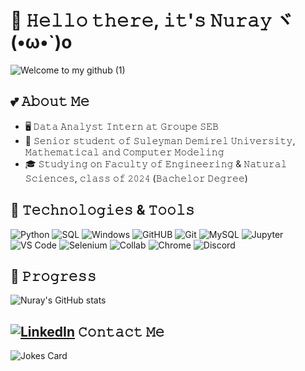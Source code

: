 # :book: 𝙷𝚎𝚕𝚕𝚘 𝚝𝚑𝚎𝚛𝚎, 𝚒𝚝'𝚜 𝙽𝚞𝚛𝚊𝚢 ヾ(•ω•`)o

![Welcome to my github (1)](https://user-images.githubusercontent.com/72253666/214588535-25b48a0b-1e5b-4edb-a40c-7cd50f61a541.png)

<!-- Неиспользованные баджи
[![Typing SVG](https://readme-typing-svg.herokuapp.com?color=%9E1E24FF&lines=𝚆𝚎𝚕𝚌𝚘𝚖𝚎+𝚝𝚘+𝚖𝚢+𝚙age!)](https://git.io/typing-svg)
![Visitor Badge](https://visitor-badge.laobi.icu/badge?page_id=Nuray-web&right_color=pink)
-->

## 💕 𝙰𝚋𝚘𝚞𝚝 𝙼𝚎
- 🖥  𝙳𝚊𝚝𝚊 𝙰𝚗𝚊𝚕𝚢𝚜𝚝 𝙸𝚗𝚝𝚎𝚛𝚗 𝚊𝚝 𝙶𝚛𝚘𝚞𝚙𝚎 𝚂𝙴𝙱
- 💼 𝚂𝚎𝚗𝚒𝚘𝚛 𝚜𝚝𝚞𝚍𝚎𝚗𝚝 𝚘𝚏 𝚂𝚞𝚕𝚎𝚢𝚖𝚊𝚗 𝙳𝚎𝚖𝚒𝚛𝚎𝚕 𝚄𝚗𝚒𝚟𝚎𝚛𝚜𝚒𝚝𝚢, 𝙼𝚊𝚝𝚑𝚎𝚖𝚊𝚝𝚒𝚌𝚊𝚕 𝚊𝚗𝚍 𝙲𝚘𝚖𝚙𝚞𝚝𝚎𝚛 𝙼𝚘𝚍𝚎𝚕𝚒𝚗𝚐 
- 🎓 𝚂𝚝𝚞𝚍𝚢𝚒𝚗𝚐 𝚘𝚗 𝙵𝚊𝚌𝚞𝚕𝚝𝚢 𝚘𝚏 𝙴𝚗𝚐𝚒𝚗𝚎𝚎𝚛𝚒𝚗𝚐 &amp; 𝙽𝚊𝚝𝚞𝚛𝚊𝚕 𝚂𝚌𝚒𝚎𝚗𝚌𝚎𝚜, 𝚌𝚕𝚊𝚜𝚜 𝚘𝚏 𝟸𝟶𝟸𝟺 (𝙱𝚊𝚌𝚑𝚎𝚕𝚘𝚛 𝙳𝚎𝚐𝚛𝚎𝚎)

## 🔧 𝚃𝚎𝚌𝚑𝚗𝚘𝚕𝚘𝚐𝚒𝚎𝚜 & 𝚃𝚘𝚘𝚕𝚜
![Python](https://img.shields.io/badge/Code-Python-informational?style=flat&logo=python&logoColor=white&color=FFE4E1)
![SQL](https://img.shields.io/badge/Code-SQL-informational?style=flat&logo=sql&logoColor=white&color=FFE4E1)
![Windows](https://img.shields.io/badge/OS-Windows-informational?style=flat&logo=windows&logoColor=white&color=FFE4E1)
![GitHUB](https://img.shields.io/badge/Tools-Github-informational?style=flat&logo=github&logoColor=white&color=FFE4E1)
![Git](https://img.shields.io/badge/Tools-Git-informational?style=flat&logo=git&logoColor=white&color=FFE4E1)
![MySQL](https://img.shields.io/badge/Tools-MySQL-informational?style=flat&logo=mysql&logoColor=white&color=FFE4E1)
![Jupyter](https://img.shields.io/badge/Tools-Jupyter%20Notebook-informational?style=flat&logo=jupyter&logoColor=white&color=FFE4E1)
![VS Code](https://img.shields.io/badge/Tools-VS%20Code-informational?style=flat&logo=visual-studio-code&logoColor=white&color=FFE4E1)
![Selenium](https://img.shields.io/badge/Tools-Selenium-informational?style=flat&logo=selenium&logoColor=white&color=FFE4E1)
![Collab](https://img.shields.io/badge/Tools-Google%20Colab-informational?style=flat&logo=google-colab&logoColor=white&color=FFE4E1)
![Chrome](https://img.shields.io/badge/Browser-Chrome-informational?style=flat&logo=google-chrome&logoColor=white&color=FFE4E1)
![Discord](https://img.shields.io/badge/Media-Discord-informational?style=flat&logo=discord&logoColor=white&color=FFE4E1)

## 🚀 𝙿𝚛𝚘𝚐𝚛𝚎𝚜𝚜
![Nuray's GitHub stats](https://github-readme-stats.vercel.app/api?username=Nuray-web&show_icons=true&theme=synthwave)


##  [![LinkedIn][2.2]][2] 𝙲𝚘𝚗𝚝𝚊𝚌𝚝 𝙼𝚎 

<!-- Actual text -->

<!-- Icons -->

<!--[1.2]:  (telegram icon without padding) [![Telegram][1.2]][1]  -->
[2.2]: https://raw.githubusercontent.com/MartinHeinz/MartinHeinz/master/linkedin-3-16.png (LinkedIn icon without padding)

<!-- [1]: https://t.me/mommy_issues_girl  -->
[2]: https://www.linkedin.com/in/nuray-kairatkyzy-774655213/


![Jokes Card](https://readme-jokes.vercel.app/api?hideBorder&qColor=%23FF00FF&aColor=%23FF1493)
